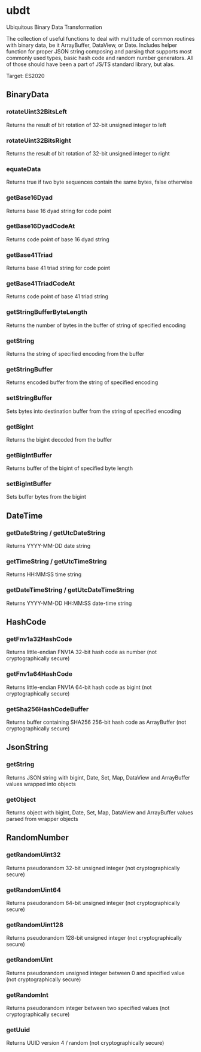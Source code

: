 # ubdt
Ubiquitous Binary Data Transformation

The collection of useful functions to deal with multitude of common routines with binary data, be it ArrayBuffer, DataView, or Date.
Includes helper function for proper JSON string composing and parsing that supports most commonly used types, basic hash code and random number generators.
All of those should have been a part of JS/TS standard library, but alas.

Target: ES2020

## BinaryData

### rotateUint32BitsLeft
Returns the result of bit rotation of 32-bit unsigned integer to left

### rotateUint32BitsRight
Returns the result of bit rotation of 32-bit unsigned integer to right

### equateData
Returns true if two byte sequences contain the same bytes, false otherwise

### getBase16Dyad
Returns base 16 dyad string for code point

### getBase16DyadCodeAt
Returns code point of base 16 dyad string

### getBase41Triad
Returns base 41 triad string for code point

### getBase41TriadCodeAt
Returns code point of base 41 triad string

### getStringBufferByteLength
Returns the number of bytes in the buffer of string of specified encoding

### getString
Returns the string of specified encoding from the buffer

### getStringBuffer
Returns encoded buffer from the string of specified encoding

### setStringBuffer
Sets bytes into destination buffer from the string of specified encoding

### getBigInt
Returns the bigint decoded from the buffer

### getBigIntBuffer
Returns buffer of the bigint of specified byte length

### setBigIntBuffer
Sets buffer bytes from the bigint


## DateTime

### getDateString / getUtcDateString
Returns YYYY-MM-DD date string

### getTimeString / getUtcTimeString
Returns HH:MM:SS time string

### getDateTimeString / getUtcDateTimeString
Returns YYYY-MM-DD HH:MM:SS date-time string


## HashCode

### getFnv1a32HashCode
Returns little-endian FNV1A 32-bit hash code as number (not cryptographically secure)

### getFnv1a64HashCode
Returns little-endian FNV1A 64-bit hash code as bigint (not cryptographically secure)

### getSha256HashCodeBuffer
Returns buffer containing SHA256 256-bit hash code as ArrayBuffer (not cryptographically secure)


## JsonString

### getString
Returns JSON string with bigint, Date, Set, Map, DataView and ArrayBuffer values wrapped into objects

### getObject
Returns object with bigint, Date, Set, Map, DataView and ArrayBuffer values parsed from wrapper objects


## RandomNumber

### getRandomUint32
Returns pseudorandom 32-bit unsigned integer (not cryptographically secure)

### getRandomUint64
Returns pseudorandom 64-bit unsigned integer (not cryptographically secure)

### getRandomUint128
Returns pseudorandom 128-bit unsigned integer (not cryptographically secure)

### getRandomUint
Returns pseudorandom unsigned integer between 0 and specified value (not cryptographically secure)

### getRandomInt
Returns pseudorandom integer between two specified values (not cryptographically secure)

### getUuid
Returns UUID version 4 / random (not cryptographically secure)

